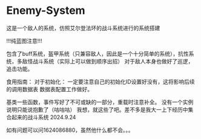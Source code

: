 # Enemy-System
这是一个敌人的系统，仿照艾尔登法环的战斗系统进行的系统搭建

!!!纯蓝图注意!!!

包含了buff系统，盔甲系统（只兼容敌人，因此是一个十分简单的系统），抗性系统，多敌怪战斗系统（实际上可以做到顺序出招）
对于敌人本身也做好了巡逻，追击功能。

食用指南：
对于初始化：
一定要注意自己的初始化ID设置好没有，这将影响后续的调用数据表
数据表配置工作做好。

基类一些函数，事件写好了不可或缺的一部分，重载时注意补全。
没有一个实例说明只能说抱歉了（咕咕咕）
我想，就这些了吧。差不多是我大一上下经历中集合起来的战斗系统
2024.9.24

如有问题可以问1624086880，虽然他什么都不会。。。
